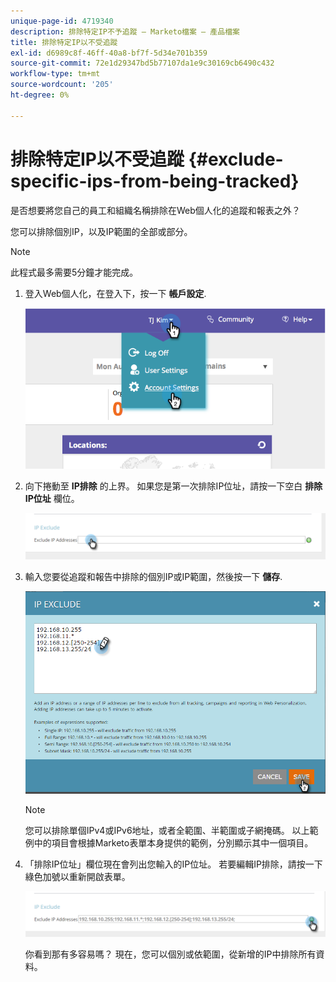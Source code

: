 ```yaml
---
unique-page-id: 4719340
description: 排除特定IP不予追蹤 — Marketo檔案 — 產品檔案
title: 排除特定IP以不受追蹤
exl-id: d6989c8f-46ff-40a8-bf7f-5d34e701b359
source-git-commit: 72e1d29347bd5b77107da1e9c30169cb6490c432
workflow-type: tm+mt
source-wordcount: '205'
ht-degree: 0%

---
```


# 排除特定IP以不受追蹤 {#exclude-specific-ips-from-being-tracked}

是否想要將您自己的員工和組織名稱排除在Web個人化的追蹤和報表之外？

您可以排除個別IP，以及IP範圍的全部或部分。

>[!NOTE]
>
>此程式最多需要5分鐘才能完成。

1. 登入Web個人化，在登入下，按一下 **帳戶設定**.

   ![](assets/image2014-11-19-19-3a25-3a41.png)

1. 向下捲動至 **IP排除** 的上界。 如果您是第一次排除IP位址，請按一下空白 **排除IP位址** 欄位。

   ![](assets/image2016-11-4-10-3a27-3a1.png)

1. 輸入您要從追蹤和報告中排除的個別IP或IP範圍，然後按一下 **儲存**.

   ![](assets/exclude-ips-form-hands.png)

   >[!NOTE]
   >
   >您可以排除單個IPv4或IPv6地址，或者全範圍、半範圍或子網掩碼。 以上範例中的項目會根據Marketo表單本身提供的範例，分別顯示其中一個項目。

1. 「排除IP位址」欄位現在會列出您輸入的IP位址。 若要編輯IP排除，請按一下綠色加號以重新開啟表單。

   ![](assets/exclude-ips-after.png)

   你看到那有多容易嗎？ 現在，您可以個別或依範圍，從新增的IP中排除所有資料。

